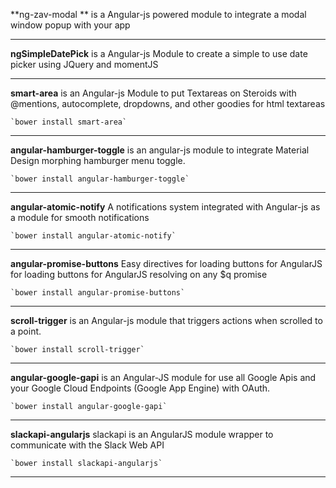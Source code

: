**ng-zav-modal
** is a Angular-js powered module to integrate a modal window popup with your app

------------------------------------------------------
**ngSimpleDatePick**
is a Angular-js Module to create a simple to use date picker using JQuery and momentJS

------------------------------------------------------

**smart-area**
is an Angular-js Module to put Textareas on Steroids with @mentions, autocomplete, dropdowns, and other goodies for html textareas

	`bower install smart-area`
	
------------------------------------------------------
	
**angular-hamburger-toggle**
is an angular-js module to integrate Material Design morphing hamburger menu toggle.

	`bower install angular-hamburger-toggle`
------------------------------------------------------

**angular-atomic-notify**
A notifications system integrated with Angular-js as a module for smooth notifications

	`bower install angular-atomic-notify`

------------------------------------------------------	
**angular-promise-buttons**
 Easy directives for loading buttons for AngularJS for loading buttons for AngularJS resolving on any $q promise

	`bower install angular-promise-buttons`
------------------------------------------------------
**scroll-trigger**
is an Angular-js module that triggers actions when scrolled to a point.

	`bower install scroll-trigger`
------------------------------------------------------
**angular-google-gapi**
is an Angular-JS module for use all Google Apis and your Google Cloud Endpoints (Google App Engine) with OAuth.

	`bower install angular-google-gapi`	
------------------------------------------------------
**slackapi-angularjs**
slackapi is an AngularJS module wrapper to communicate with the Slack Web API

	`bower install slackapi-angularjs`
------------------------------------------------------

